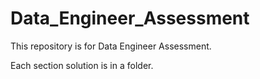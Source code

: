 # Data_Engineer_Assessment

This repository is for Data Engineer Assessment. 

Each section solution is in a folder.

